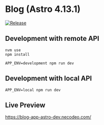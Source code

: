 # Blog (Astro 4.13.1)

[![Release](https://github.com/necodeus/blog-app-astro4/actions/workflows/release.yml/badge.svg?branch=production)](https://github.com/necodeus/blog-app-astro4/actions/workflows/release.yml)

## Development with remote API

```
nvm use
npm install
```

```
APP_ENV=development npm run dev
```

## Development with local API

```
APP_ENV=local npm run dev
```

## Live Preview

https://blog-app-astro-dev.necodeo.com/
